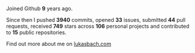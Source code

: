 Joined Github **9** years ago.

Since then I pushed **3940** commits, opened **33** issues, submitted **44** pull requests, received **749** stars across **106** personal projects and contributed to **15** public repositories.

Find out more about me on [lukasbach.com](https://lukasbach.com)
